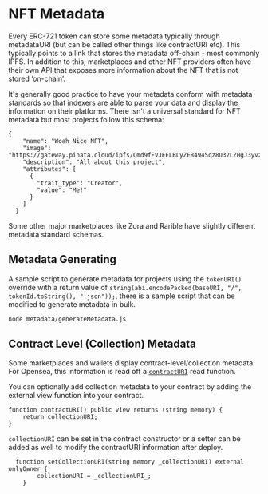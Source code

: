 # NFT Metadata

Every ERC-721 token can store some metadata typically through metadataURI (but can be called other things like contractURI etc). This typically points to a link that stores the metadata off-chain - most commonly IPFS. In addition to this, marketplaces and other NFT providers often have their own API that exposes more information about the NFT that is not stored ‘on-chain’.

It's generally good practice to have your metadata conform with metadata standards so that indexers are able to parse your data and display the information on their platforms.
There isn't a universal standard for NFT metadata but most projects follow this schema:

```
{
    "name": "Woah Nice NFT",
    "image": "https://gateway.pinata.cloud/ipfs/Qmd9fFVJEELBLyZE84945qz8U32LZHgJ3yvzPbU4L2vxvD",
    "description": "All about this project",
    "attributes": [
      {
        "trait_type": "Creator",
        "value": "Me!"
      }
    ]
  }
```

Some other major marketplaces like Zora and Rarible have slightly different metadata standard schemas.

## Metadata Generating

A sample script to generate metadata for projects using the `tokenURI()` override with a return value of `string(abi.encodePacked(baseURI, "/", tokenId.toString(), ".json"));`, there is a sample script that can be modified to generate metadata in bulk.

```bash
node metadata/generateMetadata.js
```

## Contract Level (Collection) Metadata

Some marketplaces and wallets display contract-level/collection metadata. For Opensea, this information is read off a [`contractURI`](https://docs.opensea.io/docs/contract-level-metadata) read function.

You can optionally add collection metadata to your contract by adding the external view function into your contract.

```
function contractURI() public view returns (string memory) {
    return collectionURI;
}
```

`collectionURI` can be set in the contract constructor or a setter can be added as well to modify the contractURI information after deploy.

```
  function setCollectionURI(string memory _collectionURI) external onlyOwner {
        collectionURI = _collectionURI_;
    }
```
